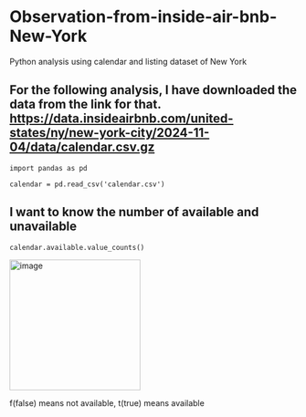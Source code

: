 # Observation-from-inside-air-bnb-New-York
Python analysis using calendar and listing dataset of New York
## For the following analysis, I have downloaded the data from the link for that. https://data.insideairbnb.com/united-states/ny/new-york-city/2024-11-04/data/calendar.csv.gz 

```
import pandas as pd

calendar = pd.read_csv('calendar.csv')
```
## I want to know the number of available and unavailable 
``` diff
calendar.available.value_counts()
```
<img width="229" alt="image" src="https://github.com/user-attachments/assets/07645fb9-aea5-4182-901e-bac6ea52f67c" />

f(false) means not available, t(true) means available


